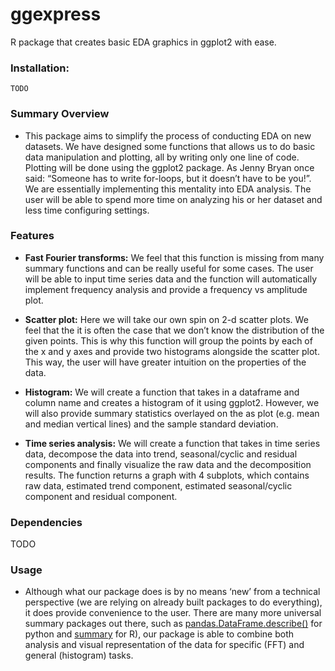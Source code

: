 # ggexpress

R package that creates basic EDA graphics in ggplot2 with ease.

### Installation:

```
TODO
```

### Summary Overview
- This package aims to simplify the process of conducting EDA on new datasets. We have designed some functions that allows us to do basic data manipulation and plotting, all by writing only one line of code. Plotting will be done using the ggplot2 package. As Jenny Bryan once said: “Someone has to write for-loops, but it doesn’t have to be you!”. We are essentially implementing this mentality into EDA analysis. The user will be able to spend more time on analyzing his or her dataset and less time configuring settings. 

### Features
- **Fast Fourier transforms:** We feel that this function is missing from many summary functions and can be really useful for some cases. The user will be able to input time series data and the function will automatically implement frequency analysis and provide a frequency vs amplitude plot.

- **Scatter plot:** Here we will take our own spin on 2-d scatter plots. We feel that the it is often the case that we don’t know the distribution of the given points. This is why this function will group the points by each of the x and y axes and provide two histograms alongside the scatter plot. This way, the user will have greater intuition on the properties of the data.

- **Histogram:** We will create a function that takes in a dataframe and column name and creates a histogram of it using ggplot2. However, we will also provide summary statistics overlayed on the as plot (e.g. mean and median vertical lines) and the sample standard deviation.


- **Time series analysis:** We will create a function that takes in time series data, decompose the data into trend, seasonal/cyclic and residual components and finally visualize the raw data and the decomposition results. The function returns a graph with 4 subplots, which contains raw data, estimated trend component, estimated seasonal/cyclic component and residual component.


### Dependencies

TODO

### Usage

- Although what our package does is by no means ‘new’ from a technical perspective (we are relying on already built packages to do everything), it does provide convenience to the user. There are many more universal summary packages out there, such as [pandas.DataFrame.describe()](https://pandas.pydata.org/pandas-docs/stable/reference/api/pandas.DataFrame.describe.html) for python and [summary](https://www.rdocumentation.org/packages/base/versions/3.6.2/topics/summary) for R), our package is able to combine both analysis and visual representation of the data for specific (FFT) and general (histogram) tasks.


